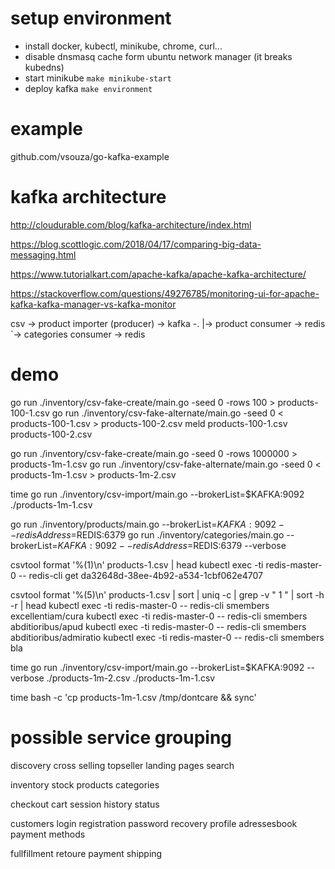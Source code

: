 # setup environment

- install docker, kubectl, minikube, chrome, curl...
- disable dnsmasq cache form ubuntu network manager (it breaks kubedns)
- start minikube `make minikube-start`
- deploy kafka `make environment`

# example

github.com/vsouza/go-kafka-example


# kafka architecture

http://cloudurable.com/blog/kafka-architecture/index.html

https://blog.scottlogic.com/2018/04/17/comparing-big-data-messaging.html

https://www.tutorialkart.com/apache-kafka/apache-kafka-architecture/

https://stackoverflow.com/questions/49276785/monitoring-ui-for-apache-kafka-kafka-manager-vs-kafka-monitor

csv -> product importer (producer) -> kafka -.
                                             |-> product consumer -> redis
                                             `-> categories consumer -> redis

# demo

go run ./inventory/csv-fake-create/main.go    -seed 0 -rows 100 > products-100-1.csv
go run ./inventory/csv-fake-alternate/main.go -seed 0           < products-100-1.csv > products-100-2.csv
meld products-100-1.csv products-100-2.csv

go run ./inventory/csv-fake-create/main.go    -seed 0 -rows 1000000 > products-1m-1.csv
go run ./inventory/csv-fake-alternate/main.go -seed 0               < products-1m-1.csv > products-1m-2.csv

time go run ./inventory/csv-import/main.go --brokerList=$KAFKA:9092 ./products-1m-1.csv

go run ./inventory/products/main.go --brokerList=$KAFKA:9092 --redisAddress=$REDIS:6379
go run ./inventory/categories/main.go --brokerList=$KAFKA:9092 --redisAddress=$REDIS:6379 --verbose

csvtool format '%(1)\n' products-1.csv | head
kubectl exec -ti redis-master-0 -- redis-cli get da32648d-38ee-4b92-a534-1cbf062e4707


csvtool format '%(5)\n' products-1.csv | sort | uniq -c | grep -v "      1 " | sort -h -r | head
kubectl exec -ti redis-master-0 -- redis-cli smembers excellentiam/cura
kubectl exec -ti redis-master-0 -- redis-cli smembers abditioribus/apud
kubectl exec -ti redis-master-0 -- redis-cli smembers abditioribus/admiratio
kubectl exec -ti redis-master-0 -- redis-cli smembers bla

time go run ./inventory/csv-import/main.go --brokerList=$KAFKA:9092 --verbose ./products-1m-2.csv ./products-1m-1.csv

time bash -c 'cp products-1m-1.csv /tmp/dontcare && sync'



# possible service grouping

discovery
    cross selling
    topseller
    landing pages
    search

inventory
    stock
    products
    categories

checkout
    cart session
    history
    status

customers
    login
    registration
    password recovery
    profile
    adressesbook
    payment methods

fullfillment
    retoure
    payment
    shipping
